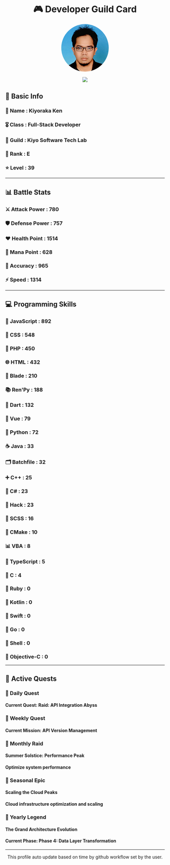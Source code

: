 <div align="center">

# 🎮 Developer Guild Card

<!-- Replace with your profile image -->
<img src="./assets/profile.png" width="150" height="150" style="border-radius: 50%"/>

![](https://komarev.com/ghpvc/?username=Kiyoraka&style=flat)
</div>

##  📌 Basic Info
### 👤 Name : Kiyoraka Ken
### 🎖️ Class : Full-Stack Developer
### 🎪 Guild : Kiyo Software Tech Lab 
### 🔰 Rank : E 
### ⭐ Level : 39

---
## 📊 Battle Stats

### ⚔️ Attack Power  : 780 
### 🛡️ Defense Power : 757 
### ❤️ Health Point  : 1514 
### 🔮 Mana Point    : 628 
### 🎯 Accuracy      : 965 
### ⚡ Speed         : 1314

---
## 💻 Programming Skills

### 📜 JavaScript : 892
### 🎨 CSS : 548
### 🐘 PHP : 450
### 🌐 HTML : 432
### 🧷 Blade : 210
### 📚 Ren'Py : 188
### 🎯 Dart : 132
### 💚 Vue : 79
### 🐍 Python : 72
### ☕ Java : 33
### 🗂️ Batchfile : 32
### ➕ C++ : 25
### 🎯 C# : 23
### 🧬 Hack : 23
### 🎨 SCSS : 16
### 🧱 CMake : 10
### 📊 VBA : 8
### 🔷 TypeScript : 5
### 🎯 C : 4
### 💎 Ruby : 0
### 🔰 Kotlin : 0
### 📱 Swift : 0
### 🐹 Go : 0
### 🐚 Shell : 0
### 🍎 Objective-C : 0

---
## 📜 Active Quests

### 🌅 Daily Quest

#### Current Quest: Raid: API Integration Abyss

### 📅 Weekly Quest
#### Current Mission: API Version Management

### 🌙 Monthly Raid
#### Summer Solstice: Performance Peak
#### Optimize system performance

### 🌠 Seasonal Epic
#### Scaling the Cloud Peaks
#### Cloud infrastructure optimization and scaling

### 👑 Yearly Legend
#### The Grand Architecture Evolution
#### Current Phase: Phase 4: Data Layer Transformation

---
<div align="center">
  This profile auto update based on time by github workflow set by the user.
</div>
